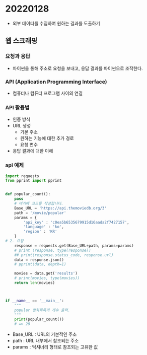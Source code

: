 # 20220128



* 외부 데이터를 수집하여 원하는 결과를 도출하기



## 웹 스크래핑



### 요청과 응답

* 파이썬을 통해 주소로 요청을 보내고, 응답 결과를 파이썬으로 조작한다.

  

### API (Application Programming Interface)

* 컴퓨터나 컴퓨터 프로그램 사이의 연결



### API 활용법

* 인증 방식
* URL 생성
  * 기본 주소
  * 원하는 기능에 대한 추가 경로
  * 요청 변수
* 응답 결과에 대한 이해



### api 예제

```python
import requests
from pprint import pprint


def popular_count():
    pass 
    # 여기에 코드를 작성합니다.
    Base_URL = 'https://api.themoviedb.org/3'
    path = '/movie/popular'
    params = {
        'api_key' : 'c0ea5b6535679915d16aada2f7427157',
        'language' : 'ko',
        'region' : 'KR'
    }
# 2. 요청
    response = requests.get(Base_URL+path, params=params)
    # print (response, type(response))
    ## print(response.status_code, response.url)
    data = response.json()
    # pprint(data, depth=1)

    movies = data.get('results')
    # print(movies, type(movies))
    return len(movies)



if __name__ == '__main__':
    """
    popular 영화목록의 개수 출력.
    """
    print(popular_count())
    # => 20
```

* Base_URL : URL의 기본적인 주소
* path : URL 내부에서 참조되는 주소
* params :  딕셔너리 형태로 참조되는 고유한 값